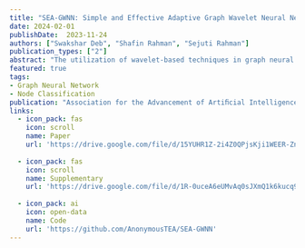 ```yaml
---
title: "SEA-GWNN: Simple and Effective Adaptive Graph Wavelet Neural Network"
date: 2024-02-01
publishDate:  2023-11-24
authors: ["Swakshar Deb", "Shafin Rahman", "Sejuti Rahman"]
publication_types: ["2"]
abstract: "The utilization of wavelet-based techniques in graph neural networks (GNNs) has gained considerable attention, particularly in the context of node classification. Although existing wavelet-based approaches have shown promise, they are constrained by their reliance on pre-defined wavelet filters, rendering them incapable of effectively adapting to signals that reside on graphs based on tasks at hand. Recent research endeavors address this issue through the introduction of a wavelet lifting transform. However, this technique necessitates the use of bipartite graphs, causing a transformation of the original graph structure into a bipartite configuration. This alteration of graph topology results in the generation of undesirable wavelet filters, thereby undermining the effectiveness of the method. In response to these challenges, we propose a novel simple and effective adaptive graph wavelet neural network (SEA-GWNN) class that employs the lifting scheme on arbitrary graph structures while upholding the original graph topology by leveraging multi-hop computation trees. A noteworthy aspect of the approach is the focus on local substructures represented as acyclic trees, wherein the lifting strategy is applied in a localized manner. This locally defined lifting scheme effectively combines high-pass and low-pass frequency information to enhance node representations. Furthermore, to reduce computing costs, we propose to decouple the higher-order lifting operators and induce them from the lower-order structures. Finally, we benchmark our model on several real-world datasets spanning four distinct categories, including citation networks, webpages, the film industry, and large-scale graphs and the experimental results showcase the efficacy of the proposed SEA-GWNN."
featured: true
tags:
- Graph Neural Network
- Node Classification
publication: "Association for the Advancement of Artiﬁcial Intelligence (AAAI), 2024"
links:
  - icon_pack: fas
    icon: scroll
    name: Paper
    url: 'https://drive.google.com/file/d/15YUHR1Z-2i4Z0QPjsKji1WEER-ZnBsoL/view'
  
  - icon_pack: fas
    icon: scroll
    name: Supplementary
    url: 'https://drive.google.com/file/d/1R-0uceA6eUMvAq0sJXmQ1k6kucq9dWRF/view'
  
  - icon_pack: ai
    icon: open-data
    name: Code
    url: 'https://github.com/AnonymousTEA/SEA-GWNN'
---
```


<!-- ![gemm_architecture](/img/GA_GWNN.PNG)
<p style="text-align:center"> Figure: An overview of the GA-GWNN. The red and yellow colored ball represents nodes with high and low-frequency information respectively, color gradient ball indicates the fusion of both low and high-frequency information, L is the total number of layers. Symbols over the right arrows indicate particular operations. </p> -->
